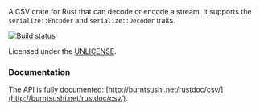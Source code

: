 A CSV crate for Rust that can decode or encode a stream. It supports the 
`serialize::Encoder` and `serialize::Decoder` traits.

[![Build status](https://api.travis-ci.org/BurntSushi/rust-csv.png)](https://travis-ci.org/BurntSushi/rust-csv)

Licensed under the [UNLICENSE](http://unlicense.org).


### Documentation

The API is fully documented:
[http://burntsushi.net/rustdoc/csv/](http://burntsushi.net/rustdoc/csv/).

